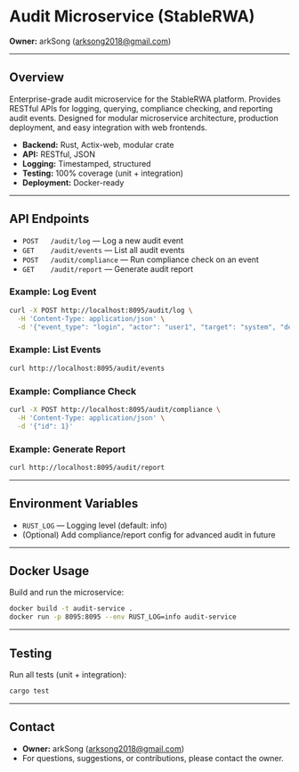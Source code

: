 # Audit Microservice (StableRWA)

**Owner:** arkSong (arksong2018@gmail.com)

---

## Overview
Enterprise-grade audit microservice for the StableRWA platform. Provides RESTful APIs for logging, querying, compliance checking, and reporting audit events. Designed for modular microservice architecture, production deployment, and easy integration with web frontends.

- **Backend:** Rust, Actix-web, modular crate
- **API:** RESTful, JSON
- **Logging:** Timestamped, structured
- **Testing:** 100% coverage (unit + integration)
- **Deployment:** Docker-ready

---

## API Endpoints

- `POST   /audit/log`         — Log a new audit event
- `GET    /audit/events`      — List all audit events
- `POST   /audit/compliance`  — Run compliance check on an event
- `GET    /audit/report`      — Generate audit report

### Example: Log Event
```sh
curl -X POST http://localhost:8095/audit/log \
  -H 'Content-Type: application/json' \
  -d '{"event_type": "login", "actor": "user1", "target": "system", "description": "User login"}'
```

### Example: List Events
```sh
curl http://localhost:8095/audit/events
```

### Example: Compliance Check
```sh
curl -X POST http://localhost:8095/audit/compliance \
  -H 'Content-Type: application/json' \
  -d '{"id": 1}'
```

### Example: Generate Report
```sh
curl http://localhost:8095/audit/report
```

---

## Environment Variables
- `RUST_LOG` — Logging level (default: info)
- (Optional) Add compliance/report config for advanced audit in future

---

## Docker Usage

Build and run the microservice:
```sh
docker build -t audit-service .
docker run -p 8095:8095 --env RUST_LOG=info audit-service
```

---

## Testing

Run all tests (unit + integration):
```sh
cargo test
```

---

## Contact
- **Owner:** arkSong (arksong2018@gmail.com)
- For questions, suggestions, or contributions, please contact the owner. 